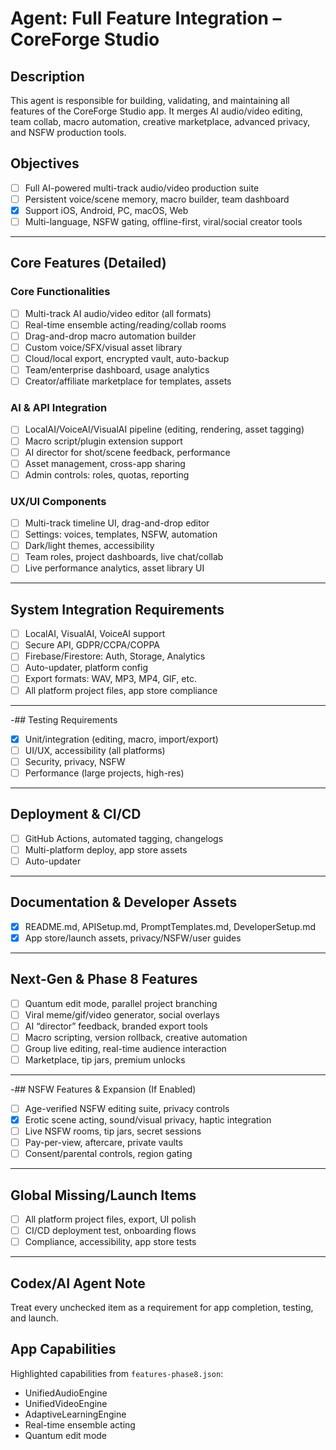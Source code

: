 # Agent: Full Feature Integration – CoreForge Studio

## Description
This agent is responsible for building, validating, and maintaining all features of the CoreForge Studio app. It merges AI audio/video editing, team collab, macro automation, creative marketplace, advanced privacy, and NSFW production tools.

## Objectives
- [ ] Full AI-powered multi-track audio/video production suite
- [ ] Persistent voice/scene memory, macro builder, team dashboard
 - [x] Support iOS, Android, PC, macOS, Web
- [ ] Multi-language, NSFW gating, offline-first, viral/social creator tools

---

## Core Features (Detailed)

### Core Functionalities
- [ ] Multi-track AI audio/video editor (all formats)
- [ ] Real-time ensemble acting/reading/collab rooms
- [ ] Drag-and-drop macro automation builder
- [ ] Custom voice/SFX/visual asset library
- [ ] Cloud/local export, encrypted vault, auto-backup
- [ ] Team/enterprise dashboard, usage analytics
- [ ] Creator/affiliate marketplace for templates, assets

### AI & API Integration
- [ ] LocalAI/VoiceAI/VisualAI pipeline (editing, rendering, asset tagging)
- [ ] Macro script/plugin extension support
- [ ] AI director for shot/scene feedback, performance
- [ ] Asset management, cross-app sharing
- [ ] Admin controls: roles, quotas, reporting

### UX/UI Components
- [ ] Multi-track timeline UI, drag-and-drop editor
- [ ] Settings: voices, templates, NSFW, automation
- [ ] Dark/light themes, accessibility
- [ ] Team roles, project dashboards, live chat/collab
- [ ] Live performance analytics, asset library UI

---

## System Integration Requirements
- [ ] LocalAI, VisualAI, VoiceAI support
- [ ] Secure API, GDPR/CCPA/COPPA
- [ ] Firebase/Firestore: Auth, Storage, Analytics
- [ ] Auto-updater, platform config
- [ ] Export formats: WAV, MP3, MP4, GIF, etc.
- [ ] All platform project files, app store compliance

---

-## Testing Requirements
- [x] Unit/integration (editing, macro, import/export)
- [ ] UI/UX, accessibility (all platforms)
- [ ] Security, privacy, NSFW
- [ ] Performance (large projects, high-res)

---

## Deployment & CI/CD
- [ ] GitHub Actions, automated tagging, changelogs
- [ ] Multi-platform deploy, app store assets
- [ ] Auto-updater

---

## Documentation & Developer Assets
- [x] README.md, APISetup.md, PromptTemplates.md, DeveloperSetup.md
 - [x] App store/launch assets, privacy/NSFW/user guides

---

## Next-Gen & Phase 8 Features
- [ ] Quantum edit mode, parallel project branching
- [ ] Viral meme/gif/video generator, social overlays
- [ ] AI “director” feedback, branded export tools
- [ ] Macro scripting, version rollback, creative automation
- [ ] Group live editing, real-time audience interaction
- [ ] Marketplace, tip jars, premium unlocks

---

-## NSFW Features & Expansion (If Enabled)
- [ ] Age-verified NSFW editing suite, privacy controls
- [x] Erotic scene acting, sound/visual privacy, haptic integration
- [ ] Live NSFW rooms, tip jars, secret sessions
- [ ] Pay-per-view, aftercare, private vaults
- [ ] Consent/parental controls, region gating

---

## Global Missing/Launch Items
- [ ] All platform project files, export, UI polish
- [ ] CI/CD deployment test, onboarding flows
- [ ] Compliance, accessibility, app store tests

---

## Codex/AI Agent Note
Treat every unchecked item as a requirement for app completion, testing, and launch.

## App Capabilities

Highlighted capabilities from `features-phase8.json`:
- UnifiedAudioEngine
- UnifiedVideoEngine
- AdaptiveLearningEngine
- Real-time ensemble acting
- Quantum edit mode

